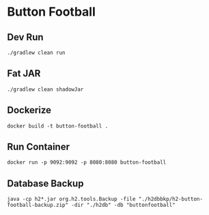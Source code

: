 # Button Football

## Dev Run

    ./gradlew clean run

## Fat JAR

    ./gradlew clean shadowJar

## Dockerize

    docker build -t button-football .

## Run Container

    docker run -p 9092:9092 -p 8080:8080 button-football

## Database Backup

    java -cp h2*.jar org.h2.tools.Backup -file "./h2dbbkp/h2-button-football-backup.zip" -dir "./h2db" -db "buttonfootball"